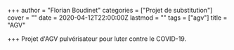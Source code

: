 +++
author = "Florian Boudinet"
categories = ["Projet de substitution"]
cover = ""
date = 2020-04-12T22:00:00Z
lastmod = ""
tags = ["agv"]
title = "AGV"

+++
Projet d'AGV pulvérisateur pour luter contre le COVID-19.